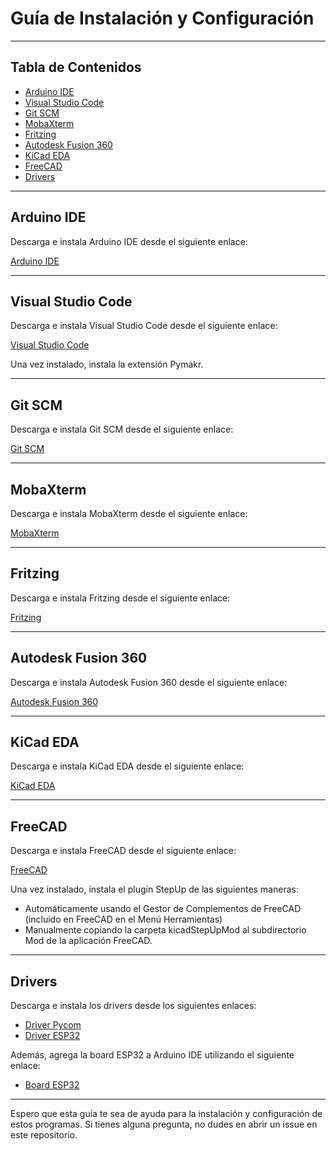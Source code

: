 # Guía de Instalación y Configuración

---

## Tabla de Contenidos

- [Arduino IDE](#arduino-ide)
- [Visual Studio Code](#visual-studio-code)
- [Git SCM](#git-scm)
- [MobaXterm](#mobaxterm)
- [Fritzing](#fritzing)
- [Autodesk Fusion 360](#autodesk-fusion-360)
- [KiCad EDA](#kicad-eda)
- [FreeCAD](#freecad)
- [Drivers](#drivers)

---

## Arduino IDE

Descarga e instala Arduino IDE desde el siguiente enlace:

[Arduino IDE](https://www.arduino.cc/en/software)

---

## Visual Studio Code

Descarga e instala Visual Studio Code desde el siguiente enlace:

[Visual Studio Code](https://code.visualstudio.com/)

Una vez instalado, instala la extensión Pymakr.

---

## Git SCM

Descarga e instala Git SCM desde el siguiente enlace:

[Git SCM](https://git-scm.com/downloads)

---

## MobaXterm

Descarga e instala MobaXterm desde el siguiente enlace:

[MobaXterm](https://mobaxterm.mobatek.net/download-home-edition.html)

---

## Fritzing

Descarga e instala Fritzing desde el siguiente enlace:

[Fritzing](https://fritzing.org/download/)

---

## Autodesk Fusion 360

Descarga e instala Autodesk Fusion 360 desde el siguiente enlace:

[Autodesk Fusion 360](https://www.autodesk.com/products/fusion-360/appstream?mktvar002=1033964&utm_medium=product&utm_source=ipm&utm_campaign=americas-dm-collection-fusion-360-download&utm_id=1033964)

---

## KiCad EDA

Descarga e instala KiCad EDA desde el siguiente enlace:

[KiCad EDA](https://www.kicad.org/download/windows/)

---

## FreeCAD

Descarga e instala FreeCAD desde el siguiente enlace:

[FreeCAD](https://www.freecad.org/downloads.php?lang=es_ES)

Una vez instalado, instala el plugin StepUp de las siguientes maneras:

- Automáticamente usando el Gestor de Complementos de FreeCAD (incluido en FreeCAD en el Menú Herramientas)
- Manualmente copiando la carpeta kicadStepUpMod al subdirectorio Mod de la aplicación FreeCAD.

---

## Drivers

Descarga e instala los drivers desde los siguientes enlaces:

- [Driver Pycom](https://docs.pycom.io/gitbook/assets/pycom.inf)
- [Driver ESP32](https://www.silabs.com/documents/public/software/CP210x_Universal_Windows_Driver.zip)

Además, agrega la board ESP32 a Arduino IDE utilizando el siguiente enlace:

- [Board ESP32](https://raw.githubusercontent.com/espressif/arduino-esp32/gh-pages/package_esp32_index.json)

---

Espero que esta guía te sea de ayuda para la instalación y configuración de estos programas. Si tienes alguna pregunta, no dudes en abrir un issue en este repositorio.